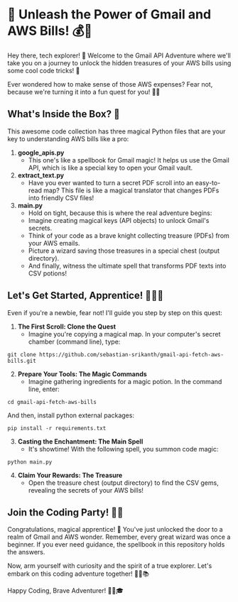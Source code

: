# 🚀 Unleash the Power of Gmail and AWS Bills! 💰📧

Hey there, tech explorer! 👋 Welcome to the Gmail API Adventure where we'll take you on a journey to unlock the hidden treasures of your AWS bills using some cool code tricks! 🌟

Ever wondered how to make sense of those AWS expenses? Fear not, because we're turning it into a fun quest for you! 🕵️‍♂️

## What's Inside the Box? 🎁

This awesome code collection has three magical Python files that are your key to understanding AWS bills like a pro:

1. **google_apis.py**
    * This one's like a spellbook for Gmail magic! It helps us use the Gmail API, which is like a special key to open your Gmail vault.
2. **extract_text.py**
    * Have you ever wanted to turn a secret PDF scroll into an easy-to-read map? This file is like a magical translator that changes PDFs into friendly CSV files!
3. **main.py**
    * Hold on tight, because this is where the real adventure begins:
    * Imagine creating magical keys (API objects) to unlock Gmail's secrets.
    * Think of your code as a brave knight collecting treasure (PDFs) from your AWS emails.
    * Picture a wizard saving those treasures in a special chest (output directory).
    * And finally, witness the ultimate spell that transforms PDF texts into CSV potions!
## Let's Get Started, Apprentice! 🧙‍♂️✨

Even if you're a newbie, fear not! I'll guide you step by step on this quest:

1. **The First Scroll: Clone the Quest**
    * Imagine you're copying a magical map. In your computer's secret chamber (command line), type:
```
git clone https://github.com/sebastian-srikanth/gmail-api-fetch-aws-bills.git
```
2. **Prepare Your Tools: The Magic Commands**
    * Imagine gathering ingredients for a magic potion. In the command line, enter:
```
cd gmail-api-fetch-aws-bills
```
And then, install python external packages:
```
pip install -r requirements.txt
```
3. **Casting the Enchantment: The Main Spell**
    * It's showtime! With the following spell, you summon code magic:
```
python main.py
```
4. **Claim Your Rewards: The Treasure**
    * Open the treasure chest (output directory) to find the CSV gems, revealing the secrets of your AWS bills!

## Join the Coding Party! 🎉🎈

Congratulations, magical apprentice! 🌟 You've just unlocked the door to a realm of Gmail and AWS wonder. Remember, every great wizard was once a beginner. If you ever need guidance, the spellbook in this repository holds the answers.

Now, arm yourself with curiosity and the spirit of a true explorer. Let's embark on this coding adventure together! 🌠🔮📚

Happy Coding, Brave Adventurer! 🚀🌈🎓